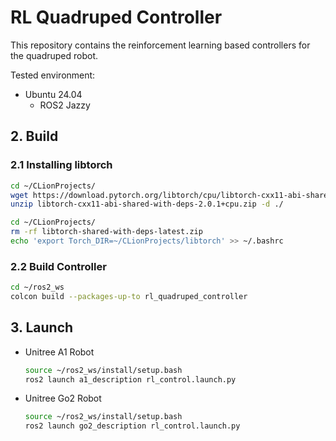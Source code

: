# RL Quadruped Controller

This repository contains the reinforcement learning based controllers for the quadruped robot.

Tested environment:
* Ubuntu 24.04
    * ROS2 Jazzy


## 2. Build
### 2.1 Installing libtorch
```bash
cd ~/CLionProjects/
wget https://download.pytorch.org/libtorch/cpu/libtorch-cxx11-abi-shared-with-deps-2.0.1%2Bcpu.zip
unzip libtorch-cxx11-abi-shared-with-deps-2.0.1+cpu.zip -d ./
```
```bash
cd ~/CLionProjects/
rm -rf libtorch-shared-with-deps-latest.zip
echo 'export Torch_DIR=~/CLionProjects/libtorch' >> ~/.bashrc
```

### 2.2 Build Controller
```bash
cd ~/ros2_ws
colcon build --packages-up-to rl_quadruped_controller
```

## 3. Launch
* Unitree A1 Robot
  ```bash
  source ~/ros2_ws/install/setup.bash
  ros2 launch a1_description rl_control.launch.py
  ```

* Unitree Go2 Robot
  ```bash
  source ~/ros2_ws/install/setup.bash
  ros2 launch go2_description rl_control.launch.py
  ```